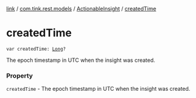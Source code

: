 [link](../../index.md) / [com.tink.rest.models](../index.md) / [ActionableInsight](index.md) / [createdTime](./created-time.md)

# createdTime

`var createdTime: `[`Long`](https://kotlinlang.org/api/latest/jvm/stdlib/kotlin/-long/index.html)`?`

The epoch timestamp in UTC when the insight was created.

### Property

`createdTime` - The epoch timestamp in UTC when the insight was created.